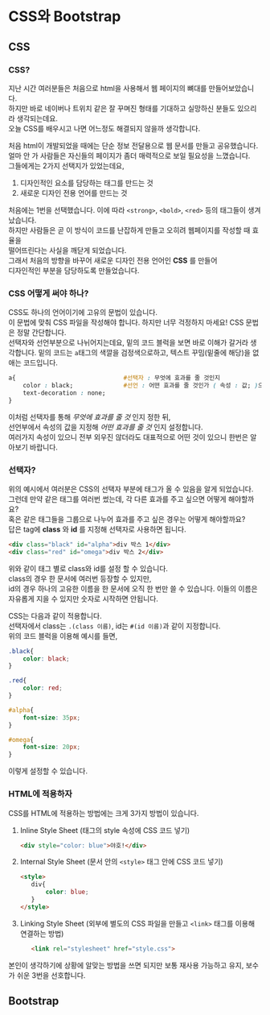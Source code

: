 # CSS와 Bootstrap  
## CSS
### CSS?
지난 시간 여러분들은 처음으로 html을 사용해서 웹 페이지의 뼈대를 만들어보았습니다.  
하지만 바로 네이버나 트위치 같은 잘 꾸며진 형태를 기대하고 실망하신 분들도 있으리라 생각되는데요.  
오늘 CSS를 배우시고 나면 어느정도 해결되지 않을까 생각합니다.  
  
처음 html이 개발되었을 때에는 단순 정보 전달용으로 웹 문서를 만들고 공유했습니다.  
얼마 안 가 사람들은 자신들의 페이지가 좀더 매력적으로 보일 필요성을 느꼈습니다.  
그들에게는 2가지 선택지가 있었는데요,  
1. 디자인적인 요소를 담당하는 태그를 만드는 것
2. 새로운 디자인 전용 언어를 만드는 것  

처음에는 1번을 선택했습니다. 
이에 따라 `<strong>`, `<bold>`, `<red>` 등의 태그들이 생겨났습니다.  
하지만 사람들은 곧 이 방식이 코드를 난잡하게 만들고 오히려 웹페이지를 작성할 때 효율을  
떨어뜨린다는 사실을 깨닫게 되었습니다.  
그래서 처음의 방향을 바꾸어 새로운 디자인 전용 언어인 __CSS__ 를 만들어   
디자인적인 부분을 담당하도록 만들었습니다.  

### CSS 어떻게 써야 하나?
CSS도 하나의 언어이기에 고유의 문법이 있습니다.  
이 문법에 맞춰 CSS 파일을 작성해야 합니다. 하지만 너무 걱정하지 마세요! CSS 문법은 정말 간단합니다.  
선택자와 선언부분으로 나뉘어지는데요, 밑의 코드 블럭을 보면 바로 이해가 갈거라 생각합니다.
밑의 코드는 `a`태그의 색깔을 검정색으로하고, 텍스트 꾸밈(밑줄에 해당)을 없애는 코드입니다.   
```css
a{                              #선택자 : 무엇에 효과를 줄 것인지
    color : black;              #선언 : 어떤 효과를 줄 것인가 ( 속성 : 값; )으로 이루어짐.
    text-decoration : none;
}
```  
이처럼 선택자를 통해 _무엇에 효과를 줄 것_ 인지 정한 뒤,  
선언부에서 속성의 값을 지정해 _어떤 효과를 줄 것_ 인지 설정합니다.  
여러가지 속성이 있으니 전부 외우진 않더라도 대표적으로 어떤 것이 있으니 한번은 알아보기 바랍니다.  
  
### 선택자?
위의 예시에서 여러분은 CSS의 선택자 부분에 태그가 올 수 있음을 알게 되었습니다.  
그런데 만약 같은 태그를 여러번 썼는데, 각 다른 효과를 주고 싶으면 어떻게 해야할까요?  
혹은 같은 태그들을 그룹으로 나누어 효과를 주고 싶은 경우는 어떻게 해야할까요?  
답은 tag에 __class__ 와 __id__ 를 지정해 선택자로 사용하면 됩니다.  
```html
<div class="black" id="alpha">div 박스 1</div> 
<div class="red" id="omega">div 박스 2</div>
```  
위와 같이 태그 별로 class와 id를 설정 할 수 있습니다.  
class의 경우 한 문서에 여러번 등장할 수 있지만,   
id의 경우 하나의 고유한 이름을 한 문서에 오직 한 번만 쓸 수 있습니다.
이들의 이름은 자유롭게 지을 수 있지만 숫자로 시작하면 안됩니다.  
  
CSS는 다음과 같이 적용합니다.  
선택자에서 class는 `.(class 이름)`, id는 `#(id 이름)`과 같이 지정합니다.  
위의 코드 블럭을 이용해 예시를 들면,  
```css
.black{
    color: black;
}

.red{
    color: red;
}

#alpha{
    font-size: 35px;
}

#omega{
    font-size: 20px;
}
```   
이렇게 설정할 수 있습니다.  

### HTML에 적용하자  
CSS를 HTML에 적용하는 방법에는 크게 3가지 방법이 있습니다.  
1. Inline Style Sheet (태그의 style 속성에 CSS 코드 넣기)  
    ```html
    <div style="color: blue">야호!</div>   
    ```
2. Internal Style Sheet (문서 안의 `<style>` 태그 안에 CSS 코드 넣기)
    ```html
    <style>
       div{
           color: blue;
       }
    </style>
    ```
3. Linking Style Sheet (외부에 별도의 CSS 파일을 만들고 `<link>` 태그를 이용해 연결하는 방법)  
    ```html
       <link rel="stylesheet" href="style.css">
    ```  
본인이 생각하기에 상황에 알맞는 방법을 쓰면 되지만 보통 재사용 가능하고 유지, 보수가 쉬운 3번을 선호합니다.  

## Bootstrap
